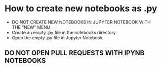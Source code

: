 # How to create new notebooks as .py
- DO NOT CREATE NEW NOTEBOOKS IN JUPYTER NOTEBOOK WITH THE "NEW" MENU
- Create an empty .py file in the notebooks directory
- Open the empty .py file in Jupyter Notebook

## DO NOT OPEN PULL REQUESTS WITH IPYNB NOTEBOOKS